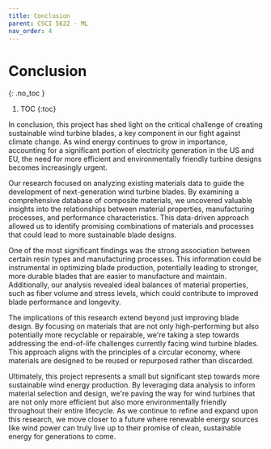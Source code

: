 ```yaml
---
title: Conclusion
parent: CSCI 5622 - ML
nav_order: 4
---
```


# Conclusion
{: .no_toc }

1. TOC
{:toc}

In conclusion, this project has shed light on the critical challenge of creating sustainable wind turbine blades, a key component in our fight against climate change. As wind energy continues to grow in importance, accounting for a significant portion of electricity generation in the US and EU, the need for more efficient and environmentally friendly turbine designs becomes increasingly urgent.

Our research focused on analyzing existing materials data to guide the development of next-generation wind turbine blades. By examining a comprehensive database of composite materials, we uncovered valuable insights into the relationships between material properties, manufacturing processes, and performance characteristics. This data-driven approach allowed us to identify promising combinations of materials and processes that could lead to more sustainable blade designs.

One of the most significant findings was the strong association between certain resin types and manufacturing processes. This information could be instrumental in optimizing blade production, potentially leading to stronger, more durable blades that are easier to manufacture and maintain. Additionally, our analysis revealed ideal balances of material properties, such as fiber volume and stress levels, which could contribute to improved blade performance and longevity.

The implications of this research extend beyond just improving blade design. By focusing on materials that are not only high-performing but also potentially more recyclable or repairable, we're taking a step towards addressing the end-of-life challenges currently facing wind turbine blades. This approach aligns with the principles of a circular economy, where materials are designed to be reused or repurposed rather than discarded.

Ultimately, this project represents a small but significant step towards more sustainable wind energy production. By leveraging data analysis to inform material selection and design, we're paving the way for wind turbines that are not only more efficient but also more environmentally friendly throughout their entire lifecycle. As we continue to refine and expand upon this research, we move closer to a future where renewable energy sources like wind power can truly live up to their promise of clean, sustainable energy for generations to come.

